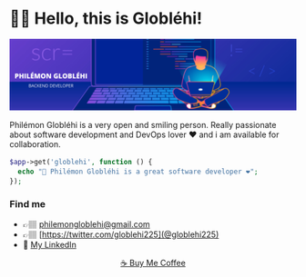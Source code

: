 # 👋🏽 Hello, this is Globléhi!

![Bio](https://raw.githubusercontent.com/philemongloblehi/philemongloblehi/master/bio.png)

Philémon Globléhi is a very open and smiling person. Really passionate about software development and DevOps lover ❤️ and i am available for collaboration.

```php
$app->get('globlehi', function () {
  echo "📇 Philémon Globléhi is a great software developer ❤️";
});
```

### Find me

- 👉🏽 <a href="mailto:philemongloblehi@gmail.com">philemongloblehi@gmail.com</a>
- 👉🏽 [https://twitter.com/globlehi225](@globlehi225)
- 💼 [My LinkedIn](https://www.linkedin.com/in/philemon-globlehi/)

<p align="center"><a href="buymeacoffee.com/?via=globlehi" font-color="#144579">☕️ Buy Me Coffee</a></p>
